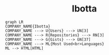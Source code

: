 <h1 align="center">Ibotta</h1>

```mermaid
graph LR
COMPANY_NAME{Ibotta}
COMPANY_NAME ---> U{Users} ---> UN[3]
COMPANY_NAME ---> R{Repositories} ---> RN[3]
COMPANY_NAME ---> G{Gists} ---> GN[37]
COMPANY_NAME ---> ML{Most Used<br>Languages}
ML --> HTML[HTML]
```
